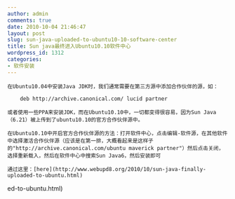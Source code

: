 ```yaml
---
author: admin
comments: true
date: 2010-10-04 21:46:47
layout: post
slug: sun-java-uploaded-to-ubuntu10-10-software-center
title: Sun java最终进入Ubuntu10.10软件中心
wordpress_id: 1312
categories:
- 软件安装
---
```


	在Ubuntu10.04中安装Java JDK时，我们通常需要在第三方源中添加合作伙伴的源，如：

> 
	
> 
> 
		deb http://archive.canonical.com/ lucid partner
	
> 
> 

	或者使用一些PPA来安装JDK，而在Ubuntu10.10中，一切都变得很容易，因为Sun Java（6.21）被上传到了ubuntu10.10的官方合作伙伴源中。

	在Ubuntu10.10中开启官方合作伙伴源的方法：打开软件中心，点击编辑-软件源，在其他软件中选择激活合作伙伴源（应该是在第一排，大概看起来是这样子的"http://archive.canonical.com/ubuntu maverick partner"）然后点击关闭，选择重新载入，然后在软件中心中搜索Sun Java6，然后安装即可

	通过这里：[here](http://www.webupd8.org/2010/10/sun-java-finally-uploaded-to-ubuntu.html)

ed-to-ubuntu.html)

